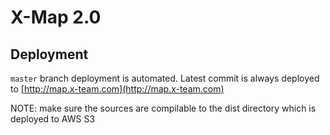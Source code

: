# X-Map 2.0

## Deployment

`master` branch deployment is automated. Latest commit is always deployed to [http://map.x-team.com](http://map.x-team.com)

NOTE: make sure the sources are compilable to the dist directory which is deployed to AWS S3